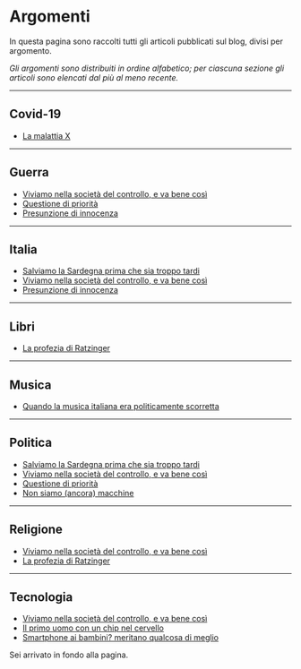 # Argomenti
In questa pagina sono raccolti tutti gli articoli pubblicati sul blog, divisi per argomento.

*Gli argomenti sono distribuiti in ordine alfabetico; per ciascuna sezione gli articoli sono elencati dal più al meno recente.*

---
## Covid-19
- [La malattia X](articles/2024-01-19-malattia-x.html)
---
## Guerra
- [Viviamo nella società del controllo, e va bene così](articles/2024-02-08-matrix.html)
- [Questione di priorità](articles/2024-02-05-questione-di-priorita.html)
- [Presunzione di innocenza](articles/2024-01-28-presunzione-di-innocenza.html)
---
## Italia
- [Salviamo la Sardegna prima che sia troppo tardi](articles/2024-09-04-sardegna-in-pericolo.html)
- [Viviamo nella società del controllo, e va bene così](articles/2024-02-08-matrix.html)
- [Presunzione di innocenza](articles/2024-01-28-presunzione-di-innocenza.html)
---
## Libri
- [La profezia di Ratzinger](articles/2024-02-01-profezia-ratzinger.html)
---
## Musica
- [Quando la musica italiana era politicamente scorretta](articles/2024-02-12-musica-italiana-politicamente-scorretta.html)
---
## Politica
- [Salviamo la Sardegna prima che sia troppo tardi](articles/2024-09-04-sardegna-in-pericolo.html)
- [Viviamo nella società del controllo, e va bene così](articles/2024-02-08-matrix.html)
- [Questione di priorità](articles/2024-02-05-questione-di-priorita.html)
- [Non siamo (ancora) macchine](articles/2024-01-24-non-siamo-ancora-macchine.html)
---
## Religione
- [Viviamo nella società del controllo, e va bene così](articles/2024-02-08-matrix.html)
- [La profezia di Ratzinger](articles/2024-02-01-profezia-ratzinger.html)
---
## Tecnologia
- [Viviamo nella società del controllo, e va bene così](articles/2024-02-08-matrix.html)
- [Il primo uomo con un chip nel cervello](articles/2024-01-31-primo-uomo-chip-cervello.html)
- [Smartphone ai bambini? meritano qualcosa di meglio](articles/2024-01-29-smartphone-ai-bambini.html)

Sei arrivato in fondo alla pagina.